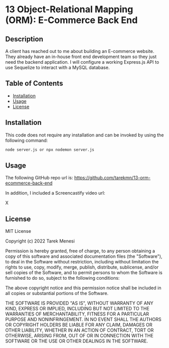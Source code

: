 # 13 Object-Relational Mapping (ORM): E-Commerce Back End

## Description

A client has reached out to me about building an E-commerce website. They already have an in-house front end development team so they just need the backend application. I will configure a working Express.js API to use Sequelize to interact with a MySQL database.

## Table of Contents

- [Installation](#installation)
- [Usage](#usage)
- [License](#license)

## Installation

This code does not require any installation and can be invoked by using the following command:

```bash
node server.js or npx nodemon server.js
```

## Usage

The following GitHub repo url is:
https://github.com/tarekmn/13-orm-ecommerce-back-end

In addition, I included a Screencastify video url:

X

## License

MIT License

Copyright (c) 2022 Tarek Menesi

Permission is hereby granted, free of charge, to any person obtaining a copy
of this software and associated documentation files (the "Software"), to deal
in the Software without restriction, including without limitation the rights
to use, copy, modify, merge, publish, distribute, sublicense, and/or sell
copies of the Software, and to permit persons to whom the Software is
furnished to do so, subject to the following conditions:

The above copyright notice and this permission notice shall be included in all
copies or substantial portions of the Software.

THE SOFTWARE IS PROVIDED "AS IS", WITHOUT WARRANTY OF ANY KIND, EXPRESS OR
IMPLIED, INCLUDING BUT NOT LIMITED TO THE WARRANTIES OF MERCHANTABILITY,
FITNESS FOR A PARTICULAR PURPOSE AND NONINFRINGEMENT. IN NO EVENT SHALL THE
AUTHORS OR COPYRIGHT HOLDERS BE LIABLE FOR ANY CLAIM, DAMAGES OR OTHER
LIABILITY, WHETHER IN AN ACTION OF CONTRACT, TORT OR OTHERWISE, ARISING FROM,
OUT OF OR IN CONNECTION WITH THE SOFTWARE OR THE USE OR OTHER DEALINGS IN THE
SOFTWARE.
